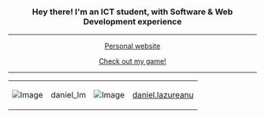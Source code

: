 ### <p align="center">Hey there! I'm an <b>ICT</b> student, with <b>Software & Web Development </b>experience</p>

---
<p align="center">
  <a href ="https://daniellazureanu.me/" target="_blank">Personal website</a>
</p>

<p align="center">
  <a href="https://daniellazureanu.github.io/Fishing_Incremental/" target="_blank">Check out my game!</a>
</p>

---
<table align="center">
  <tr>
    <td valign="middle">
      <img src="https://img.shields.io/badge/Discord-5865F2?style=for-the-badge&logo=discord&logoColor=white" alt="Image" />
    </td>
    <td valign="middle">
      <p>daniel_lm</p>
    </td>
    <td valign="middle">
      <img src="https://img.shields.io/badge/Instagram-E4405F?style=for-the-badge&logo=instagram&logoColor=white" alt="Image" />
    </td>
    <td valign="middle">
      <a href = "https://www.instagram.com/daniel.lazureanu/" target="_blank">daniel.lazureanu</a>
    </td>
  </tr>
</table>

